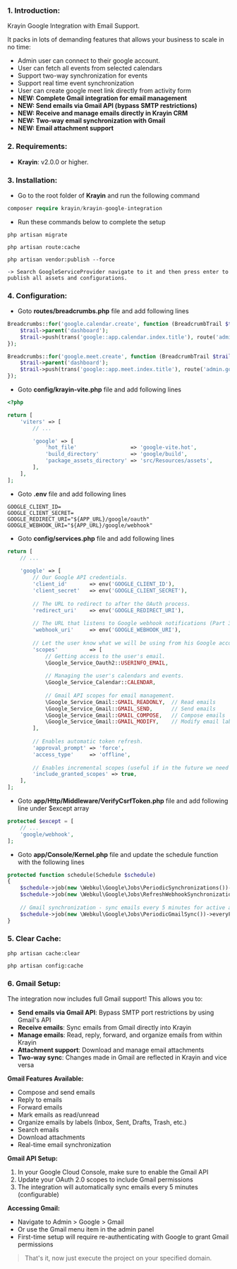 ### 1. Introduction:

Krayin Google Integration with Email Support.

It packs in lots of demanding features that allows your business to scale in no time:

* Admin user can connect to their google account.
* User can fetch all events from selected calendars
* Support two-way synchronization for events
* Support real time event synchronization
* User can create google meet link directly from activity form
* **NEW: Complete Gmail integration for email management**
* **NEW: Send emails via Gmail API (bypass SMTP restrictions)**
* **NEW: Receive and manage emails directly in Krayin CRM**
* **NEW: Two-way email synchronization with Gmail**
* **NEW: Email attachment support**


### 2. Requirements:

* **Krayin**: v2.0.0 or higher.


### 3. Installation:

* Go to the root folder of **Krayin** and run the following command

~~~php
composer require krayin/krayin-google-integration
~~~

* Run these commands below to complete the setup

~~~
php artisan migrate
~~~

~~~
php artisan route:cache
~~~

~~~
php artisan vendor:publish --force

-> Search GoogleServiceProvider navigate to it and then press enter to publish all assets and configurations.
~~~


### 4. Configuration:

* Goto **routes/breadcrumbs.php** file and add following lines

```php
Breadcrumbs::for('google.calendar.create', function (BreadcrumbTrail $trail) {
    $trail->parent('dashboard');
    $trail->push(trans('google::app.calendar.index.title'), route('admin.google.index', ['route' => request('route')]));
});

Breadcrumbs::for('google.meet.create', function (BreadcrumbTrail $trail) {
    $trail->parent('dashboard');
    $trail->push(trans('google::app.meet.index.title'), route('admin.google.index', ['route' => request('route')]));
});
```

* Goto **config/krayin-vite.php** file and add following lines

```php
<?php

return [
    'viters' => [
        // ...

        'google' => [
            'hot_file'                 => 'google-vite.hot',
            'build_directory'          => 'google/build',
            'package_assets_directory' => 'src/Resources/assets',
        ],
    ],
];

```

* Goto **.env** file and add following lines

```.env
GOOGLE_CLIENT_ID=
GOOGLE_CLIENT_SECRET=
GOOGLE_REDIRECT_URI="${APP_URL}/google/oauth"
GOOGLE_WEBHOOK_URI="${APP_URL}/google/webhook"
```

* Goto **config/services.php** file and add following lines

```php
return [
    // ...
    
    'google' => [
        // Our Google API credentials.
        'client_id'       => env('GOOGLE_CLIENT_ID'),
        'client_secret'   => env('GOOGLE_CLIENT_SECRET'),
        
        // The URL to redirect to after the OAuth process.
        'redirect_uri'    => env('GOOGLE_REDIRECT_URI'),
        
        // The URL that listens to Google webhook notifications (Part 3).
        'webhook_uri'     => env('GOOGLE_WEBHOOK_URI'),
        
        // Let the user know what we will be using from his Google account.
        'scopes'          => [
            // Getting access to the user's email.
            \Google_Service_Oauth2::USERINFO_EMAIL,
            
            // Managing the user's calendars and events.
            \Google_Service_Calendar::CALENDAR,
            
            // Gmail API scopes for email management.
            \Google_Service_Gmail::GMAIL_READONLY,  // Read emails
            \Google_Service_Gmail::GMAIL_SEND,      // Send emails
            \Google_Service_Gmail::GMAIL_COMPOSE,   // Compose emails
            \Google_Service_Gmail::GMAIL_MODIFY,    // Modify email labels/status
        ],
        
        // Enables automatic token refresh.
        'approval_prompt' => 'force',
        'access_type'     => 'offline',
        
        // Enables incremental scopes (useful if in the future we need access to another type of data).
        'include_granted_scopes' => true,
    ],
];
```

* Goto **app/Http/Middleware/VerifyCsrfToken.php** file and add following line under $except array

```php
protected $except = [
    // ...
    'google/webhook',
];
```

* Goto **app/Console/Kernel.php** file and update the schedule function with the following lines

```php
protected function schedule(Schedule $schedule)
{
    $schedule->job(new \Webkul\Google\Jobs\PeriodicSynchronizations())->everyFifteenMinutes();
    $schedule->job(new \Webkul\Google\Jobs\RefreshWebhookSynchronizations())->daily();
    
    // Gmail synchronization - sync emails every 5 minutes for active accounts
    $schedule->job(new \Webkul\Google\Jobs\PeriodicGmailSync())->everyFiveMinutes();
}
```

### 5. Clear Cache:
~~~
php artisan cache:clear

php artisan config:cache
~~~

### 6. Gmail Setup:

The integration now includes full Gmail support! This allows you to:

- **Send emails via Gmail API**: Bypass SMTP port restrictions by using Gmail's API
- **Receive emails**: Sync emails from Gmail directly into Krayin
- **Manage emails**: Read, reply, forward, and organize emails from within Krayin
- **Attachment support**: Download and manage email attachments
- **Two-way sync**: Changes made in Gmail are reflected in Krayin and vice versa

**Gmail Features Available:**
- Compose and send emails
- Reply to emails
- Forward emails
- Mark emails as read/unread
- Organize emails by labels (Inbox, Sent, Drafts, Trash, etc.)
- Search emails
- Download attachments
- Real-time email synchronization

**Gmail API Setup:**
1. In your Google Cloud Console, make sure to enable the Gmail API
2. Update your OAuth 2.0 scopes to include Gmail permissions
3. The integration will automatically sync emails every 5 minutes (configurable)

**Accessing Gmail:**
- Navigate to Admin > Google > Gmail
- Or use the Gmail menu item in the admin panel
- First-time setup will require re-authenticating with Google to grant Gmail permissions


> That's it, now just execute the project on your specified domain.
